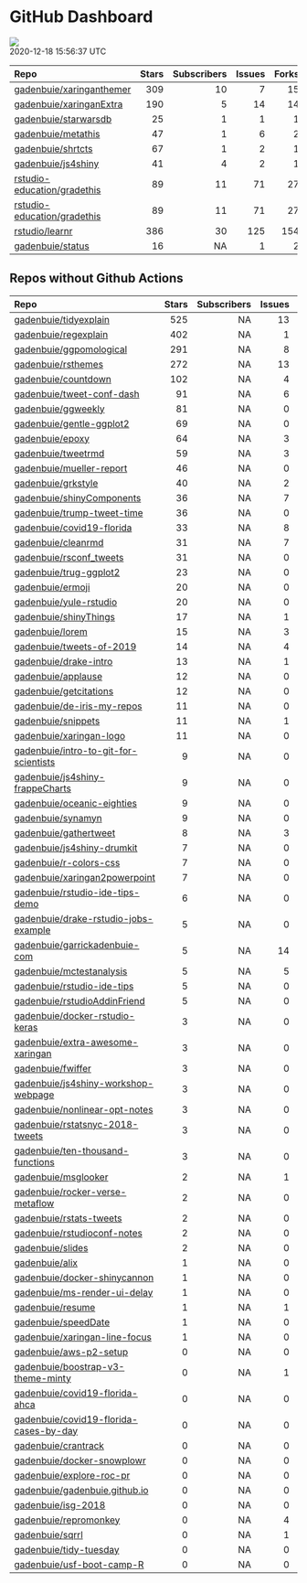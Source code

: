 GitHub Dashboard
================

![](https://github.com/gadenbuie/status/workflows/Render%20Status/badge.svg)  
2020-12-18 15:56:37 UTC

| Repo                                                                          | Stars | Subscribers | Issues | Forks | Status                                                                                                                                                           | Commit                                                                                                                                                                          |
| :---------------------------------------------------------------------------- | ----: | ----------: | -----: | ----: | :--------------------------------------------------------------------------------------------------------------------------------------------------------------- | :------------------------------------------------------------------------------------------------------------------------------------------------------------------------------ |
| [gadenbuie/xaringanthemer](https://github.com/gadenbuie/xaringanthemer)       |   309 |          10 |      7 |    15 | [![](https://github.com/gadenbuie/xaringanthemer/workflows/tic/badge.svg)](https://github.com/gadenbuie/xaringanthemer/actions/runs/430800635)                   | <a href="https://github.com/gadenbuie/xaringanthemer/commit/f2edaf0f256cb88171c80f26a1829e5fde4a274c" title="[ci] Dispatch events to gadenbuie/status">f2edaf</a>               |
| [gadenbuie/xaringanExtra](https://github.com/gadenbuie/xaringanExtra)         |   190 |           5 |     14 |    14 | [![](https://github.com/gadenbuie/xaringanExtra/workflows/tic/badge.svg)](https://github.com/gadenbuie/xaringanExtra/actions/runs/419935709)                     | <a href="https://github.com/gadenbuie/xaringanExtra/commit/aebe20a761c018687a7dc8e5c92bdab64b97de00" title="v0.2.4">aebe20</a>                                                  |
| [gadenbuie/starwarsdb](https://github.com/gadenbuie/starwarsdb)               |    25 |           1 |      1 |     1 | [![](https://github.com/gadenbuie/starwarsdb/workflows/CI%20by%20%7Btic%7D/badge.svg)](https://github.com/gadenbuie/starwarsdb/actions/runs/424823307)           | <a href="https://github.com/gadenbuie/starwarsdb/commit/ebcc29db8698d5f29f8f9d28f47d5846c60c55a4" title="Increment version number">ebcc29</a>                                   |
| [gadenbuie/metathis](https://github.com/gadenbuie/metathis)                   |    47 |           1 |      6 |     2 | [![](https://github.com/gadenbuie/metathis/workflows/R%20CMD%20Check%20via%20%7Btic%7D/badge.svg)](https://github.com/gadenbuie/metathis/actions/runs/420065231) | <a href="https://github.com/gadenbuie/metathis/commit/81492ac39194d39a7892bf49ae047462ee28c8ad" title="v1.0.3">81492a</a>                                                       |
| [gadenbuie/shrtcts](https://github.com/gadenbuie/shrtcts)                     |    67 |           1 |      2 |     1 | [![](https://github.com/gadenbuie/shrtcts/workflows/tic/badge.svg)](https://github.com/gadenbuie/shrtcts/actions/runs/419878525)                                 | <a href="https://github.com/gadenbuie/shrtcts/commit/39c7d2f03657770e44980eb444717af48c6a423a" title="Merge pull request #10 from klmr/master">39c7d2</a>                       |
| [gadenbuie/js4shiny](https://github.com/gadenbuie/js4shiny)                   |    41 |           4 |      2 |     1 | [![](https://github.com/gadenbuie/js4shiny/workflows/R%20CMD%20Check%20via%20%7Btic%7D/badge.svg)](https://github.com/gadenbuie/js4shiny/actions/runs/429682538) | <a href="https://github.com/gadenbuie/js4shiny/commit/640405fee7e4795657eec15e9d76237fb2a24302" title="Render literate-javascript vignette using html_document_js">640405</a>   |
| [rstudio-education/gradethis](https://github.com/rstudio-education/gradethis) |    89 |          11 |     71 |    27 | [![](https://github.com/rstudio-education/gradethis/workflows/R-CMD-check/badge.svg)](https://github.com/rstudio-education/gradethis/actions/runs/416401882)     | <a href="https://github.com/rstudio-education/gradethis/commit/957ccd7c69aae94fb086b2716f556afebe5f9ece" title="Add NEWS entry">957ccd</a>                                      |
| [rstudio-education/gradethis](https://github.com/rstudio-education/gradethis) |    89 |          11 |     71 |    27 | [![](https://github.com/rstudio-education/gradethis/workflows/pkgdown/badge.svg)](https://github.com/rstudio-education/gradethis/actions/runs/413382645)         | <a href="https://github.com/rstudio-education/gradethis/commit/b2d9ef55d3f68d3dcadae06df2fc213d87f2d30b" title="code_feedback() can accept character vectors (#182)">b2d9ef</a> |
| [rstudio/learnr](https://github.com/rstudio/learnr)                           |   386 |          30 |    125 |   154 | [![](https://github.com/rstudio/learnr/workflows/R-CMD-check/badge.svg)](https://github.com/rstudio/learnr/actions/runs/416410965)                               | <a href="https://github.com/rstudio/learnr/commit/bdb2c5238fb8b7c228ba7ad161a2168cae6b35f0" title="Count bytes instead of characters (#452)">bdb2c5</a>                         |
| [gadenbuie/status](https://github.com/gadenbuie/status)                       |    16 |          NA |      1 |     2 | [![](https://github.com/gadenbuie/status/workflows/Render%20Status/badge.svg)](https://github.com/gadenbuie/status/actions/runs/430816444)                       | <a href="https://github.com/gadenbuie/status/commit/97fa23354657fe34ec59c939eb69142cfe63d943" title="Re-build status page">97fa23</a>                                           |

## Repos without Github Actions

| Repo                                                                                                | Stars | Subscribers | Issues | Forks |
| :-------------------------------------------------------------------------------------------------- | ----: | ----------: | -----: | ----: |
| [gadenbuie/tidyexplain](https://github.com/gadenbuie/tidyexplain)                                   |   525 |          NA |     13 |    87 |
| [gadenbuie/regexplain](https://github.com/gadenbuie/regexplain)                                     |   402 |          NA |      1 |    20 |
| [gadenbuie/ggpomological](https://github.com/gadenbuie/ggpomological)                               |   291 |          NA |      8 |    16 |
| [gadenbuie/rsthemes](https://github.com/gadenbuie/rsthemes)                                         |   272 |          NA |     13 |    16 |
| [gadenbuie/countdown](https://github.com/gadenbuie/countdown)                                       |   102 |          NA |      4 |     7 |
| [gadenbuie/tweet-conf-dash](https://github.com/gadenbuie/tweet-conf-dash)                           |    91 |          NA |      6 |    50 |
| [gadenbuie/ggweekly](https://github.com/gadenbuie/ggweekly)                                         |    81 |          NA |      0 |     8 |
| [gadenbuie/gentle-ggplot2](https://github.com/gadenbuie/gentle-ggplot2)                             |    69 |          NA |      0 |    13 |
| [gadenbuie/epoxy](https://github.com/gadenbuie/epoxy)                                               |    64 |          NA |      3 |     4 |
| [gadenbuie/tweetrmd](https://github.com/gadenbuie/tweetrmd)                                         |    59 |          NA |      3 |     3 |
| [gadenbuie/mueller-report](https://github.com/gadenbuie/mueller-report)                             |    46 |          NA |      0 |    26 |
| [gadenbuie/grkstyle](https://github.com/gadenbuie/grkstyle)                                         |    40 |          NA |      2 |     6 |
| [gadenbuie/shinyComponents](https://github.com/gadenbuie/shinyComponents)                           |    36 |          NA |      7 |     3 |
| [gadenbuie/trump-tweet-time](https://github.com/gadenbuie/trump-tweet-time)                         |    36 |          NA |      0 |     0 |
| [gadenbuie/covid19-florida](https://github.com/gadenbuie/covid19-florida)                           |    33 |          NA |      8 |     9 |
| [gadenbuie/cleanrmd](https://github.com/gadenbuie/cleanrmd)                                         |    31 |          NA |      7 |     1 |
| [gadenbuie/rsconf\_tweets](https://github.com/gadenbuie/rsconf_tweets)                              |    31 |          NA |      0 |    13 |
| [gadenbuie/trug-ggplot2](https://github.com/gadenbuie/trug-ggplot2)                                 |    23 |          NA |      0 |     5 |
| [gadenbuie/ermoji](https://github.com/gadenbuie/ermoji)                                             |    20 |          NA |      0 |     1 |
| [gadenbuie/yule-rstudio](https://github.com/gadenbuie/yule-rstudio)                                 |    20 |          NA |      0 |     8 |
| [gadenbuie/shinyThings](https://github.com/gadenbuie/shinyThings)                                   |    17 |          NA |      1 |     1 |
| [gadenbuie/lorem](https://github.com/gadenbuie/lorem)                                               |    15 |          NA |      3 |     1 |
| [gadenbuie/tweets-of-2019](https://github.com/gadenbuie/tweets-of-2019)                             |    14 |          NA |      4 |     2 |
| [gadenbuie/drake-intro](https://github.com/gadenbuie/drake-intro)                                   |    13 |          NA |      1 |     4 |
| [gadenbuie/applause](https://github.com/gadenbuie/applause)                                         |    12 |          NA |      0 |     1 |
| [gadenbuie/getcitations](https://github.com/gadenbuie/getcitations)                                 |    12 |          NA |      0 |     3 |
| [gadenbuie/de-iris-my-repos](https://github.com/gadenbuie/de-iris-my-repos)                         |    11 |          NA |      0 |     0 |
| [gadenbuie/snippets](https://github.com/gadenbuie/snippets)                                         |    11 |          NA |      1 |     5 |
| [gadenbuie/xaringan-logo](https://github.com/gadenbuie/xaringan-logo)                               |    11 |          NA |      0 |     8 |
| [gadenbuie/intro-to-git-for-scientists](https://github.com/gadenbuie/intro-to-git-for-scientists)   |     9 |          NA |      0 |     1 |
| [gadenbuie/js4shiny-frappeCharts](https://github.com/gadenbuie/js4shiny-frappeCharts)               |     9 |          NA |      0 |     3 |
| [gadenbuie/oceanic-eighties](https://github.com/gadenbuie/oceanic-eighties)                         |     9 |          NA |      0 |     3 |
| [gadenbuie/synamyn](https://github.com/gadenbuie/synamyn)                                           |     9 |          NA |      0 |     0 |
| [gadenbuie/gathertweet](https://github.com/gadenbuie/gathertweet)                                   |     8 |          NA |      3 |     2 |
| [gadenbuie/js4shiny-drumkit](https://github.com/gadenbuie/js4shiny-drumkit)                         |     7 |          NA |      0 |     1 |
| [gadenbuie/r-colors-css](https://github.com/gadenbuie/r-colors-css)                                 |     7 |          NA |      0 |     2 |
| [gadenbuie/xaringan2powerpoint](https://github.com/gadenbuie/xaringan2powerpoint)                   |     7 |          NA |      0 |     1 |
| [gadenbuie/rstudio-ide-tips-demo](https://github.com/gadenbuie/rstudio-ide-tips-demo)               |     6 |          NA |      0 |     2 |
| [gadenbuie/drake-rstudio-jobs-example](https://github.com/gadenbuie/drake-rstudio-jobs-example)     |     5 |          NA |      0 |     0 |
| [gadenbuie/garrickadenbuie-com](https://github.com/gadenbuie/garrickadenbuie-com)                   |     5 |          NA |     14 |     4 |
| [gadenbuie/mctestanalysis](https://github.com/gadenbuie/mctestanalysis)                             |     5 |          NA |      5 |     2 |
| [gadenbuie/rstudio-ide-tips](https://github.com/gadenbuie/rstudio-ide-tips)                         |     5 |          NA |      0 |     2 |
| [gadenbuie/rstudioAddinFriend](https://github.com/gadenbuie/rstudioAddinFriend)                     |     5 |          NA |      0 |     1 |
| [gadenbuie/docker-rstudio-keras](https://github.com/gadenbuie/docker-rstudio-keras)                 |     3 |          NA |      0 |     1 |
| [gadenbuie/extra-awesome-xaringan](https://github.com/gadenbuie/extra-awesome-xaringan)             |     3 |          NA |      0 |     0 |
| [gadenbuie/fwiffer](https://github.com/gadenbuie/fwiffer)                                           |     3 |          NA |      0 |     0 |
| [gadenbuie/js4shiny-workshop-webpage](https://github.com/gadenbuie/js4shiny-workshop-webpage)       |     3 |          NA |      0 |     6 |
| [gadenbuie/nonlinear-opt-notes](https://github.com/gadenbuie/nonlinear-opt-notes)                   |     3 |          NA |      0 |     3 |
| [gadenbuie/rstatsnyc-2018-tweets](https://github.com/gadenbuie/rstatsnyc-2018-tweets)               |     3 |          NA |      0 |     0 |
| [gadenbuie/ten-thousand-functions](https://github.com/gadenbuie/ten-thousand-functions)             |     3 |          NA |      0 |     0 |
| [gadenbuie/msglooker](https://github.com/gadenbuie/msglooker)                                       |     2 |          NA |      1 |     0 |
| [gadenbuie/rocker-verse-metaflow](https://github.com/gadenbuie/rocker-verse-metaflow)               |     2 |          NA |      0 |     0 |
| [gadenbuie/rstats-tweets](https://github.com/gadenbuie/rstats-tweets)                               |     2 |          NA |      0 |     0 |
| [gadenbuie/rstudioconf-notes](https://github.com/gadenbuie/rstudioconf-notes)                       |     2 |          NA |      0 |     0 |
| [gadenbuie/slides](https://github.com/gadenbuie/slides)                                             |     2 |          NA |      0 |     2 |
| [gadenbuie/alix](https://github.com/gadenbuie/alix)                                                 |     1 |          NA |      0 |     0 |
| [gadenbuie/docker-shinycannon](https://github.com/gadenbuie/docker-shinycannon)                     |     1 |          NA |      0 |     0 |
| [gadenbuie/ms-render-ui-delay](https://github.com/gadenbuie/ms-render-ui-delay)                     |     1 |          NA |      0 |     0 |
| [gadenbuie/resume](https://github.com/gadenbuie/resume)                                             |     1 |          NA |      1 |     0 |
| [gadenbuie/speedDate](https://github.com/gadenbuie/speedDate)                                       |     1 |          NA |      0 |     1 |
| [gadenbuie/xaringan-line-focus](https://github.com/gadenbuie/xaringan-line-focus)                   |     1 |          NA |      0 |     0 |
| [gadenbuie/aws-p2-setup](https://github.com/gadenbuie/aws-p2-setup)                                 |     0 |          NA |      0 |     0 |
| [gadenbuie/boostrap-v3-theme-minty](https://github.com/gadenbuie/boostrap-v3-theme-minty)           |     0 |          NA |      1 |     1 |
| [gadenbuie/covid19-florida-ahca](https://github.com/gadenbuie/covid19-florida-ahca)                 |     0 |          NA |      0 |     0 |
| [gadenbuie/covid19-florida-cases-by-day](https://github.com/gadenbuie/covid19-florida-cases-by-day) |     0 |          NA |      0 |     0 |
| [gadenbuie/crantrack](https://github.com/gadenbuie/crantrack)                                       |     0 |          NA |      0 |     0 |
| [gadenbuie/docker-snowplowr](https://github.com/gadenbuie/docker-snowplowr)                         |     0 |          NA |      0 |     0 |
| [gadenbuie/explore-roc-pr](https://github.com/gadenbuie/explore-roc-pr)                             |     0 |          NA |      0 |     0 |
| [gadenbuie/gadenbuie.github.io](https://github.com/gadenbuie/gadenbuie.github.io)                   |     0 |          NA |      0 |     0 |
| [gadenbuie/isg-2018](https://github.com/gadenbuie/isg-2018)                                         |     0 |          NA |      0 |     0 |
| [gadenbuie/repromonkey](https://github.com/gadenbuie/repromonkey)                                   |     0 |          NA |      4 |     0 |
| [gadenbuie/sqrrl](https://github.com/gadenbuie/sqrrl)                                               |     0 |          NA |      1 |     1 |
| [gadenbuie/tidy-tuesday](https://github.com/gadenbuie/tidy-tuesday)                                 |     0 |          NA |      0 |     0 |
| [gadenbuie/usf-boot-camp-R](https://github.com/gadenbuie/usf-boot-camp-R)                           |     0 |          NA |      0 |     2 |
